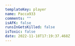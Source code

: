 ```yaml
---
templateKey: player
name: Pacca933
comments: ""
isAFK: false
runsInGetsKilled: false
isToxic: false
date: 2022-11-18T17:19:37.468Z
---
```

